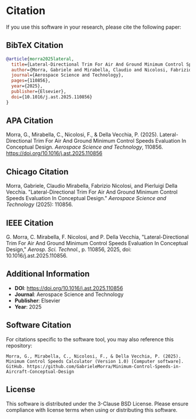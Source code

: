 # Citation

If you use this software in your research, please cite the following paper:

## BibTeX Citation

```bibtex
@article{morra2025lateral,
  title={Lateral-Directional Trim For Air And Ground Minimum Control Speeds Evaluation In Conceptual Design},
  author={Morra, Gabriele and Mirabella, Claudio and Nicolosi, Fabrizio and Della Vecchia, Pierluigi},
  journal={Aerospace Science and Technology},
  pages={110856},
  year={2025},
  publisher={Elsevier},
  doi={10.1016/j.ast.2025.110856}
}
```

## APA Citation

Morra, G., Mirabella, C., Nicolosi, F., & Della Vecchia, P. (2025). Lateral-Directional Trim For Air And Ground Minimum Control Speeds Evaluation In Conceptual Design. *Aerospace Science and Technology*, 110856. https://doi.org/10.1016/j.ast.2025.110856

## Chicago Citation

Morra, Gabriele, Claudio Mirabella, Fabrizio Nicolosi, and Pierluigi Della Vecchia. "Lateral-Directional Trim For Air And Ground Minimum Control Speeds Evaluation In Conceptual Design." *Aerospace Science and Technology* (2025): 110856.

## IEEE Citation

G. Morra, C. Mirabella, F. Nicolosi, and P. Della Vecchia, "Lateral-Directional Trim For Air And Ground Minimum Control Speeds Evaluation In Conceptual Design," *Aerosp. Sci. Technol.*, p. 110856, 2025, doi: 10.1016/j.ast.2025.110856.

## Additional Information

- **DOI**: https://doi.org/10.1016/j.ast.2025.110856
- **Journal**: Aerospace Science and Technology
- **Publisher**: Elsevier
- **Year**: 2025

## Software Citation

For citations specific to the software tool, you may also reference this repository:

```
Morra, G., Mirabella, C., Nicolosi, F., & Della Vecchia, P. (2025). 
Minimum Control Speeds Calculator (Version 1.0) [Computer software]. 
GitHub. https://github.com/GabrieleMorra/Minimum-Control-Speeds-in-Aircraft-Conceptual-Design
```

## License

This software is distributed under the 3-Clause BSD License. Please ensure compliance with license terms when using or distributing this software.